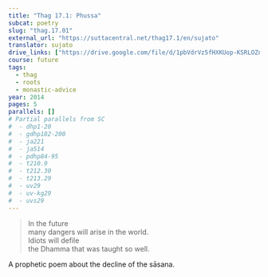 ```yaml
---
title: "Thag 17.1: Phussa"
subcat: poetry
slug: "thag.17.01"
external_url: "https://suttacentral.net/thag17.1/en/sujato"
translator: sujato
drive_links: ["https://drive.google.com/file/d/1pbVdrVz5fHXKUop-KSRLOZnGgAhou8vP/view?usp=drivesdk"]
course: future
tags:
  - thag
  - roots
  - monastic-advice
year: 2014
pages: 5
parallels: []
# Partial parallels from SC
#  - dhp1-20
#  - gdhp182-200
#  - ja221
#  - ja514
#  - pdhp84-95
#  - t210.9
#  - t212.30
#  - t213.29
#  - uv29
#  - uv-kg29
#  - uvs29
---
```


> In the future  
many dangers will arise in the world.  
Idiots will defile  
the Dhamma that was taught so well.

A prophetic poem about the decline of the sāsana.
